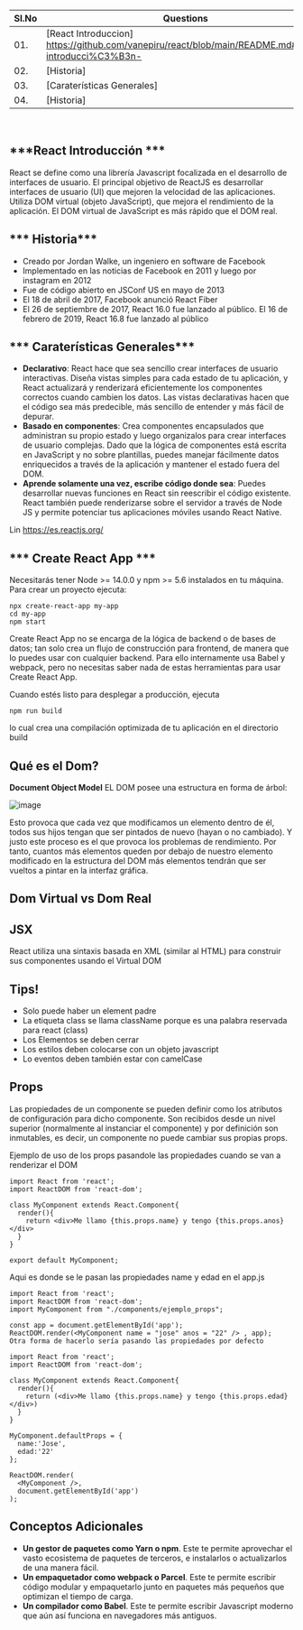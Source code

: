 
<br/>

|Sl.No|   Questions                                              |
|-----|----------------------------------------------------------|
| 01. |[React Introduccion] https://github.com/vanepiru/react/blob/main/README.md#react-introducci%C3%B3n-               |
| 02. |[Historia]| |
| 03. |[Caraterísticas Generales]| |
| 04. |[Historia]|


<br/>

## ***React Introducción ***
React se define como una librería Javascript focalizada en el desarrollo de interfaces de usuario.
El principal objetivo de ReactJS es desarrollar interfaces de usuario (UI) que mejoren la velocidad de las aplicaciones. Utiliza DOM virtual (objeto JavaScript), que mejora el rendimiento de la aplicación. El DOM virtual de JavaScript es más rápido que el DOM real.

## *** Historia***
- Creado por Jordan Walke, un ingeniero en software de Facebook
- Implementado en las noticias de Facebook en 2011 y luego por instagram en 2012
- Fue de código abierto en JSConf US en mayo de 2013
- El 18 de abril de 2017, Facebook anunció React Fiber
- El 26 de septiembre de 2017, React 16.0 fue lanzado al público. El 16 de febrero de 2019, React 16.8 fue lanzado al público

## *** Caraterísticas Generales***
- **Declarativo**: React hace que sea sencillo crear interfaces de usuario interactivas. Diseña vistas simples para cada estado de tu aplicación, y React actualizará y renderizará eficientemente los componentes correctos cuando cambien los datos. Las vistas declarativas hacen que el código sea más predecible, más sencillo de entender y más fácil de depurar.
- **Basado en componentes**: Crea componentes encapsulados que administran su propio estado y luego organizalos para crear interfaces de usuario complejas. Dado que la lógica de componentes está escrita en JavaScript y no sobre plantillas, puedes manejar fácilmente datos enriquecidos a través de la aplicación y mantener el estado fuera del DOM.
- **Aprende solamente una vez, escribe código donde sea**: Puedes desarrollar nuevas funciones en React sin reescribir el código existente. React también puede renderizarse sobre el servidor a través de Node JS y permite potenciar tus aplicaciones móviles usando React Native.

Lin https://es.reactjs.org/

## *** Create React App ***

Necesitarás tener Node >= 14.0.0 y npm >= 5.6 instalados en tu máquina. Para crear un proyecto ejecuta:

```
npx create-react-app my-app
cd my-app
npm start 
```
Create React App no se encarga de la lógica de backend o de bases de datos; tan solo crea un flujo de construcción para frontend, de manera que lo puedes usar con cualquier backend. Para ello internamente usa Babel y webpack, pero no necesitas saber nada de estas herramientas para usar Create React App.

Cuando estés listo para desplegar a producción, ejecuta

```
npm run build 
```
lo cual crea una compilación optimizada de tu aplicación en el directorio build

## Qué es el Dom?

**Document Object Model** 
EL DOM posee una estructura en forma de árbol:

![image](https://user-images.githubusercontent.com/6796155/134211026-31e3c56f-f7dc-4946-8b42-44486ea9e99a.png)


Esto provoca que cada vez que modificamos un elemento dentro de él, todos sus hijos tengan que ser pintados de nuevo (hayan o no cambiado). Y justo este proceso es el que provoca los problemas de rendimiento. Por tanto, cuantos más elementos queden por debajo de nuestro elemento modificado en la estructura del DOM más elementos tendrán que ser vueltos a pintar en la interfaz gráfica.

## Dom Virtual vs Dom Real


## JSX

React utiliza una sintaxis basada en XML (similar al HTML) para construir sus componentes usando el Virtual DOM


## Tips!
- Solo puede haber un element padre
- La etiqueta class se llama className porque es una palabra reservada para react (class)
- Los Elementos se deben cerrar
- Los estilos deben colocarse con un objeto javascript
- Lo eventos deben también estar con camelCase

## Props

Las propiedades de un componente se pueden definir como los atributos de configuración para dicho componente. Son recibidos desde un nivel superior (normalmente al instanciar el componente) y por definición son inmutables, es decir, un componente no puede cambiar sus propias props.

Ejemplo de uso de los props pasandole las propiedades cuando se van a renderizar el DOM

```
import React from 'react';
import ReactDOM from 'react-dom';

class MyComponent extends React.Component{
  render(){
    return <div>Me llamo {this.props.name} y tengo {this.props.anos}</div>
  }
}

export default MyComponent;
```
Aqui es donde se le pasan las propiedades name y edad en el app.js

```
import React from 'react';
import ReactDOM from 'react-dom';
import MyComponent from "./components/ejemplo_props";

const app = document.getElementById('app');
ReactDOM.render(<MyComponent name = "jose" anos = "22" /> , app);
Otra forma de hacerlo sería pasando las propiedades por defecto

import React from 'react';
import ReactDOM from 'react-dom';

class MyComponent extends React.Component{
  render(){
    return (<div>Me llamo {this.props.name} y tengo {this.props.edad}</div>)
  }
}

MyComponent.defaultProps = {
  name:'Jose',
  edad:'22'
};

ReactDOM.render(
  <MyComponent />,
  document.getElementById('app')
);
```

## Conceptos Adicionales

- **Un gestor de paquetes como Yarn o npm**. Este te permite aprovechar el vasto ecosistema de paquetes de terceros, e instalarlos o actualizarlos de una manera fácil.
-	**Un empaquetador como webpack o Parcel**. Este te permite escribir código modular y empaquetarlo junto en paquetes más pequeños que optimizan el tiempo de carga.
- **Un compilador como Babel**. Este te permite escribir Javascript moderno que aún así funciona en navegadores más antiguos.
